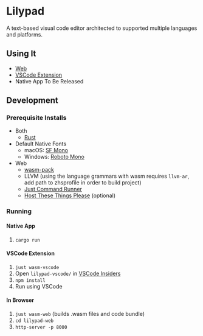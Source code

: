 # Lilypad

A text-based visual code editor architected to supported multiple languages and platforms.

## Using It

- [Web](https://lilypad.cacticouncil.org/lilypad.html)
- [VSCode Extension](https://marketplace.visualstudio.com/items?itemName=CactiCouncil.lilypad-vscode)
- Native App To Be Released

## Development

### Prerequisite Installs

- Both
  - [Rust](https://rustup.rs/)
- Default Native Fonts
  - macOS: [SF Mono](https://developer.apple.com/fonts/)
  - Windows: [Roboto Mono](https://fonts.google.com/specimen/Roboto+Mono)
- Web
  - [wasm-pack](https://rustwasm.github.io/wasm-pack/)
  - LLVM (using the language grammars with wasm requires `llvm-ar`, add path to zhsprofile in order to build project)
  - [Just Command Runner](https://github.com/casey/just)
  - [Host These Things Please](https://crates.io/crates/https) (optional)

### Running

#### Native App

1. `cargo run`

#### VSCode Extension

1. `just wasm-vscode`
2. Open `lilypad-vscode/` in [VSCode Insiders](https://code.visualstudio.com/insiders/)
3. `npm install`
4. Run using VSCode

#### In Browser

1. `just wasm-web` (builds .wasm files and code bundle)
2. `cd lilypad-web`
7. `http-server -p 8000`
